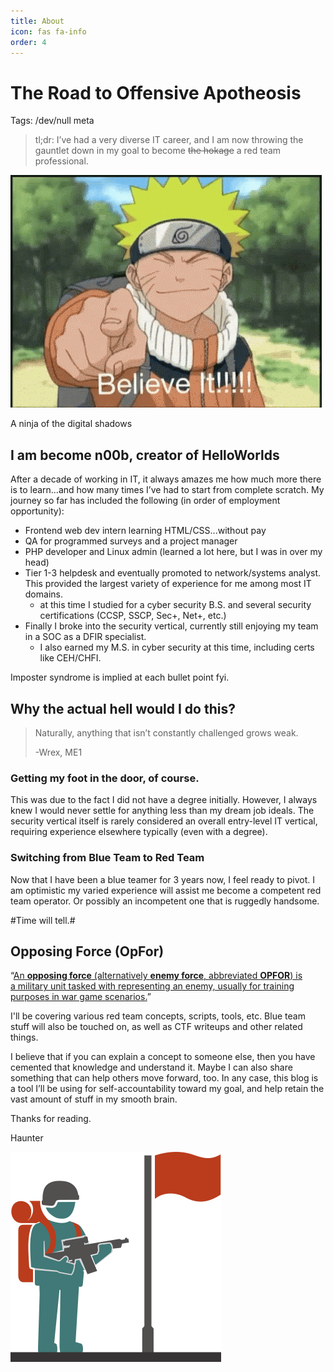 ```yaml
---
title: About
icon: fas fa-info
order: 4
---
```


# The Road  to Offensive Apotheosis

Tags: /dev/null meta

> tl;dr: I’ve had a very diverse IT career, and I am now throwing the gauntlet down in my goal to become ~~the hokage~~ a red team professional.
> 

<img src='images/naruto-uzumaki-believe-it.gif'/>

A ninja of the digital shadows

## I am become n00b, creator of HelloWorlds

After a decade of working in IT, it always amazes me how much more there is to learn...and how many times I’ve had to start from complete scratch. My journey so far has included the following (in order of employment opportunity):

- Frontend web dev intern learning HTML/CSS...without pay
- QA for programmed surveys and a project manager
- PHP developer and Linux admin (learned a lot here, but I was in over my head)
- Tier 1-3 helpdesk and eventually promoted to network/systems analyst. This provided the largest variety of experience for me among most IT domains.
    - at this time I studied for a cyber security B.S. and several security certifications (CCSP, SSCP, Sec+, Net+, etc.)
- Finally I broke into the security vertical, currently still enjoying my team in a SOC as a DFIR specialist.
    - I also earned my M.S. in cyber security at this time, including certs like CEH/CHFI.

Imposter syndrome is implied at each bullet point fyi.

## Why the actual hell would I do this?

> Naturally, anything that isn’t constantly challenged grows weak.
> 
> 
> -Wrex, ME1
> 

### Getting my foot in the door, of course.

This was due to the fact I did not have a degree initially. However, I always knew I would never settle for anything less than my dream job ideals. The security vertical itself is rarely considered an overall entry-level IT vertical, requiring experience elsewhere typically (even with a degree).

### Switching from Blue Team to Red Team

Now that I have been a blue teamer for 3 years now, I feel ready to pivot. I am optimistic my varied experience will assist me become a competent red team operator. Or possibly an incompetent one that is ruggedly handsome. 

#Time will tell.#

## Opposing Force (OpFor)

“[An **opposing force** (alternatively **enemy force**, abbreviated **OPFOR**) is a military unit tasked with representing an enemy, usually for training purposes in war game scenarios.](https://en.wikipedia.org/wiki/Opposing_force)”

I'll be covering various red team concepts, scripts, tools, etc. Blue team stuff will also be touched on, as well as CTF writeups and other related things. 

I believe that if you can explain a concept to someone else, then you have cemented that knowledge and understand it. Maybe I can also share something that can help others move forward, too. In any case, this blog is a tool I’ll be using for self-accountability toward my goal, and help retain the vast amount of stuff in my smooth brain.

Thanks for reading.

Haunter

<img src='images/ff4117d132875174b30771dcdc8a5eb7.png'/>
